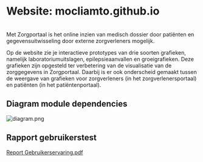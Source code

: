 # Website: mocliamto.github.io
<br/>
Met Zorgportaal is het online inzien van medisch dossier door patiënten en gegevensuitwisseling door externe zorgverleners mogelijk.

Op de website zie je interactieve prototypes van drie soorten grafieken, namelijk laboratoriumuitslagen, epilepsieaanvallen en groeigrafieken. Deze grafieken zijn opgesteld ter verbetering van de visualisatie van de zorggegevens in Zorgportaal. Daarbij is er ook onderscheid gemaakt tussen de weergave van grafieken voor zorgverleners (in het zorgverlenersportaal) en patiënten (in het patiëntenportaal).

## Diagram module dependencies
![diagram.png](https://mocliamto.github.io/src/assets/img/diagram.png)
<br/>

## Rapport gebruikerstest
[Report Gebruikerservaring.pdf](https://mocliamto.github.io/src/assets/file/reportGebruikerservaring.pdf)

